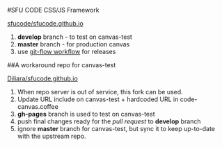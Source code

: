 #SFU CODE CSS/JS Framework

[sfucode/sfucode.github.io](https://github.com/sfucode/sfucode.github.io)

1. **develop** branch - to test on canvas-test
1. **master** branch - for production canvas
1. use [git-flow workflow](http://danielkummer.github.io/git-flow-cheatsheet/) for releases



##A workaround repo for canvas-test

[Diliara/sfucode.github.io](https://github.com/Diliara/sfucode.github.io/tree/gh-pages)

1. When repo server is out of service, this fork can be used.
1. Update URL include on canvas-test + hardcoded URL in code-canvas.coffee
1. **gh-pages** branch is used to test on canvas-test
1. push final changes ready for the *pull request* to **develop** branch
1. ignore **master** branch for canvas-test, but sync it to keep up-to-date with the upstream repo.
